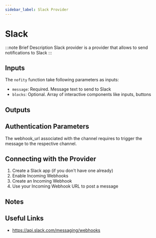 ```yaml
---
sidebar_label: Slack Provider
---
```


# Slack

:::note Brief Description
Slack provider is a provider that allows to send notifications to Slack
:::

## Inputs
The `nofity` function take following parameters as inputs:
- `message`: Required. Message text to send to Slack
- `blocks`: Optional. Array of interactive components like inputs, buttons


## Outputs


## Authentication Parameters
The webhook_url associated with the channel requires to trigger the message to the respective channel.

## Connecting with the Provider
1. Create a Slack app (if you don't have one already) 
2. Enable Incoming Webhooks
3. Create an Incoming Webhook
4. Use your Incoming Webhook URL to post a message

## Notes


## Useful Links
- https://api.slack.com/messaging/webhooks

